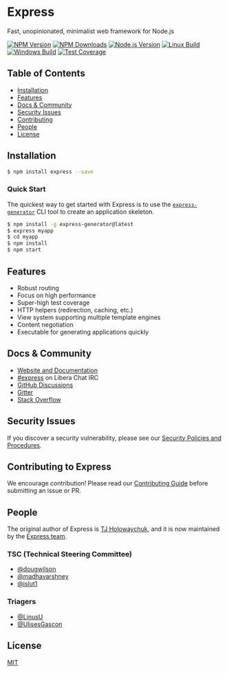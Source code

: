 # Express

Fast, unopinionated, minimalist web framework for Node.js

[![NPM Version][npm-version-image]][npm-url]
[![NPM Downloads][npm-downloads-image]][npm-url]
[![Node.js Version][node-version-image]][node-version-url]
[![Linux Build][linux-build-image]][linux-build-url]
[![Windows Build][windows-build-image]][windows-build-url]
[![Test Coverage][test-coverage-image]][test-coverage-url]

## Table of Contents

- [Installation](#installation)
- [Features](#features)
- [Docs & Community](#docs--community)
- [Security Issues](#security-issues)
- [Contributing](#contributing-to-express)
- [People](#people)
- [License](#license)

## Installation

```sh
$ npm install express --save
```

### Quick Start

The quickest way to get started with Express is to use the [`express-generator`](https://expressjs.com/en/starter/generator.html) CLI tool to create an application skeleton.

```sh
$ npm install -g express-generator@latest
$ express myapp
$ cd myapp
$ npm install
$ npm start
```

## Features

- Robust routing
- Focus on high performance
- Super-high test coverage
- HTTP helpers (redirection, caching, etc.)
- View system supporting multiple template engines
- Content negotiation
- Executable for generating applications quickly

## Docs & Community

- [Website and Documentation](https://expressjs.com/)
- [#express](https://web.libera.chat/#express) on Libera Chat IRC
- [GitHub Discussions](https://github.com/expressjs/express/discussions)
- [Gitter](https://gitter.im/expressjs/express)
- [Stack Overflow](https://stackoverflow.com/questions/tagged/express)

## Security Issues

If you discover a security vulnerability, please see our [Security Policies and Procedures](./Security.md).

## Contributing to Express

We encourage contribution! Please read our [Contributing Guide](./Contributing.md) before submitting an issue or PR.

## People

The original author of Express is [TJ Holowaychuk](https://github.com/tj), and it is now maintained by the [Express team](https://github.com/orgs/expressjs/people).

### TSC (Technical Steering Committee)

- [@dougwilson](https://github.com/dougwilson)
- [@madhavarshney](https://github.com/madhavarshney)
- [@islut1](https://github.com/islut1)

### Triagers

- [@LinusU](https://github.com/LinusU)
- [@UlisesGascon](https://github.com/UlisesGascon)

## License

[MIT](LICENSE)

[npm-version-image]: https://img.shields.io/npm/v/express.svg
[npm-downloads-image]: https://img.shields.io/npm/dm/express.svg
[npm-url]: https://npmjs.org/package/express
[node-version-image]: https://img.shields.io/node/v/express.svg
[node-version-url]: https://nodejs.org/en/
[linux-build-image]: https://github.com/expressjs/express/workflows/Linux%20build/badge.svg
[linux-build-url]: https://github.com/expressjs/express/actions?query=workflow%3A%22Linux+build%22
[windows-build-image]: https://github.com/expressjs/express/workflows/Windows%20build/badge.svg
[windows-build-url]: https://github.com/expressjs/express/actions?query=workflow%3A%22Windows+build%22
[test-coverage-image]: https://img.shields.io/coveralls/expressjs/express/master.svg
[test-coverage-url]: https://coveralls.io/r/expressjs/express?branch=master
